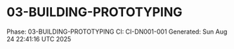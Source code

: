 # 03-BUILDING-PROTOTYPING
Phase: 03-BUILDING-PROTOTYPING
CI: CI-DN001-001
Generated: Sun Aug 24 22:41:16 UTC 2025
